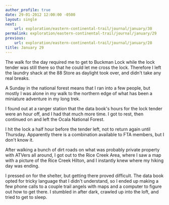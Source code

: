 ```yaml
---
author_profile: true
date: 29-01-2012 12:00:00 -0500
layout: single
next:
    url: exploration/eastern-continental-trail/journal/january/30
permalink: exploration/eastern-continental-trail/journal/january/29
previous:
    url: exploration/eastern-continental-trail/journal/january/28
title: January 29
---
```

The walk for the day required me to get to Buckman Lock while the lock tender was still there so that he could let me cross the lock. Therefore I left the laundry shack at the 88 Store as daylight took over, and didn't take any real breaks.

A Sunday in the national forest means that I ran into a few people, but mostly I was alone in my walk to the northern edge of what has been a miniature adventure in my long trek.

I found out at a ranger station that the data book's hours for the lock tender were an hour off, and I had that much more time. I got to rest, then continued on and left the Ocala National Forest.

I hit the lock a half hour before the tender left, not to return again until Thursday. Apparently there is a combination available to FTA members, but I don't know it.

After walking a bunch of dirt roads on what was probably private property with ATVers all around, I got out to the Rice Creek Area, where I saw a map with a picture of the Rice Creek Hilton, and I instantly knew where my hiking day was ending.

I pressed on for the shelter, but getting there proved difficult. The data book opted for tricky language that I didn't understand, so I ended up making a few phone calls to a couple trail angels with maps and a computer to figure out how to get there. I stumbled in after dark, crawled up into the loft, and tried to get to sleep.